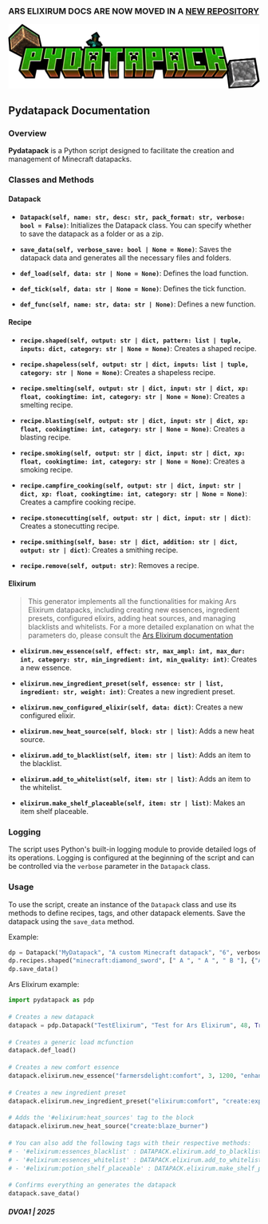 ### ARS ELIXIRUM DOCS ARE NOW MOVED IN A [NEW REPOSITORY](https://github.com/DVOA1/ElixirumDocs)

![LOGO](assets/logo.png "Pydatapack logo")

## Pydatapack Documentation

### Overview
**Pydatapack** is a Python script designed to facilitate the creation and management of Minecraft datapacks.

### Classes and Methods

#### Datapack

- **`Datapack(self, name: str, desc: str, pack_format: str, verbose: bool = False)`**: Initializes the Datapack class. You can specify whether to save the datapack as a folder or as a zip.

- **`save_data(self, verbose_save: bool | None = None)`**: Saves the datapack data and generates all the necessary files and folders.

- **`def_load(self, data: str | None = None)`**: Defines the load function.

- **`def_tick(self, data: str | None = None)`**: Defines the tick function.

- **`def_func(self, name: str, data: str | None)`**: Defines a new function.

#### Recipe

- **`recipe.shaped(self, output: str | dict, pattern: list | tuple, inputs: dict, category: str | None = None)`**: Creates a shaped recipe.

- **`recipe.shapeless(self, output: str | dict, inputs: list | tuple, category: str | None = None)`**: Creates a shapeless recipe.

- **`recipe.smelting(self, output: str | dict, input: str | dict, xp: float, cookingtime: int, category: str | None = None)`**: Creates a smelting recipe.

- **`recipe.blasting(self, output: str | dict, input: str | dict, xp: float, cookingtime: int, category: str | None = None)`**: Creates a blasting recipe.

- **`recipe.smoking(self, output: str | dict, input: str | dict, xp: float, cookingtime: int, category: str | None = None)`**: Creates a smoking recipe.

- **`recipe.campfire_cooking(self, output: str | dict, input: str | dict, xp: float, cookingtime: int, category: str | None = None)`**: Creates a campfire cooking recipe.

- **`recipe.stonecutting(self, output: str | dict, input: str | dict)`**: Creates a stonecutting recipe.

- **`recipe.smithing(self, base: str | dict, addition: str | dict, output: str | dict)`**: Creates a smithing recipe.

- **`recipe.remove(self, output: str)`**: Removes a recipe.

#### Elixirum

> This generator implements all the functionalities for making Ars Elixirum datapacks, including creating new essences, ingredient presets, configured elixirs, adding heat sources, and managing blacklists and whitelists.
For a more detailed explanation on what the parameters do, please consult the [Ars Elixirum documentation](https://github.com/DVOA1/ElixirumDocs/blob/main/README.md#elixirum)

- **`elixirum.new_essence(self, effect: str, max_ampl: int, max_dur: int, category: str, min_ingredient: int, min_quality: int)`**: Creates a new essence.

- **`elixirum.new_ingredient_preset(self, essence: str | list, ingredient: str, weight: int)`**: Creates a new ingredient preset.

- **`elixirum.new_configured_elixir(self, data: dict)`**: Creates a new configured elixir.

- **`elixirum.new_heat_source(self, block: str | list)`**: Adds a new heat source.

- **`elixirum.add_to_blacklist(self, item: str | list)`**: Adds an item to the blacklist.

- **`elixirum.add_to_whitelist(self, item: str | list)`**: Adds an item to the whitelist.

- **`elixirum.make_shelf_placeable(self, item: str | list)`**: Makes an item shelf placeable.

### Logging

The script uses Python's built-in logging module to provide detailed logs of its operations. Logging is configured at the beginning of the script and can be controlled via the `verbose` parameter in the `Datapack` class.

### Usage

To use the script, create an instance of the `Datapack` class and use its methods to define recipes, tags, and other datapack elements. Save the datapack using the `save_data` method.

Example:

```python
dp = Datapack("MyDatapack", "A custom Minecraft datapack", "6", verbose=True)
dp.recipes.shaped("minecraft:diamond_sword", [" A ", " A ", " B "], {"A": "minecraft:diamond", "B": "minecraft:stick"})
dp.save_data()
```

Ars Elixirum example:

```python
import pydatapack as pdp

# Creates a new datapack
datapack = pdp.Datapack("TestElixirum", "Test for Ars Elixirum", 48, True)

# Creates a generic load mcfunction
datapack.def_load()

# Creates a new comfort essence
datapack.elixirum.new_essence("farmersdelight:comfort", 3, 1200, "enhancing", 1, 10)

# Creates a new ingredient preset
datapack.elixirum.new_ingredient_preset("elixirum:comfort", "create:experience_nugget", 20)

# Adds the '#elixirum:heat_sources' tag to the block
datapack.elixirum.new_heat_source("create:blaze_burner")

# You can also add the following tags with their respective methods:
# - '#elixirum:essences_blacklist' : DATAPACK.elixirum.add_to_blacklist(ITEM)
# - '#elixirum:essences_whitelist' : DATAPACK.elixirum.add_to_whitelist(ITEM)
# - '#elixirum:potion_shelf_placeable' : DATAPACK.elixirum.make_shelf_placeable(ITEM)

# Confirms everything an generates the datapack
datapack.save_data()
```

##### DVOA1 | 2025